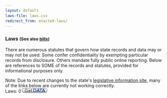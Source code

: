 ```yaml
---
layout: default
laws-file: laws.csv
redirect_from: enacted-laws/
---
```


<h3>Laws <small>(See also <a href="{{site.baseUrl}}/bills">bills</a>)</small></h3>
<p>There are numerous statutes that govern how state records and data may or may not be used. Some confer confidentiality by exempting particular records from disclosure. Others mandate fully public online reporting. Below are references to SOME of the records and statutes, provided for informational purposes only.</p>

<div class="alert alert-danger">
  <span class="glyphicon glyphicon-exclamation-sign" aria-hidden="true"></span>
  <span class="sr-only">Note:</span>
  Due to recent changes to the state's <a href="http://public.leginfo.state.ny.us/lawssrch.cgi?NVLWO:">legislative information site</a>, many of the links below are currently not working correctly. 
</div>

<div class="panel panel-default">
  <div class="panel-heading">
    Laws: <span id="laws-count">0</span>
    <span class="pull-right"><a href="{{site.baseUrl}}/laws/{{page.laws-file}}"><img src="https://raw.githubusercontent.com/BetaNYC/getDataButton/master/png/80x15.png" alt="download raw data"></a></span>
  </div>
  <div class="list-group"></div>
</div>

<script type="text/javascript" src="http://d3js.org/d3.v3.min.js" charset="utf-8"></script>
<script>
  d3.csv("{{site.baseUrl}}/laws/{{page.laws-file}}", function(lawData) {
    if (lawData == undefined) { alert("Unable to load data"); return; }
    d3.select("#laws-count").text(lawData.length);
    d3.select(".list-group").selectAll("a").data(lawData)
      .enter().append("a")
        .attr("href", function(d) { return d.link })
        .classed("list-group-item", true)
        .html(function(d) {
          return "<span class='badge'>" + d.requires + "</span><h4>" + d.law + " " + d.section + "</h4><p>" + d.description + "</p><p>" + d.notes + "</p>"
        }).order();
  });
</script>
